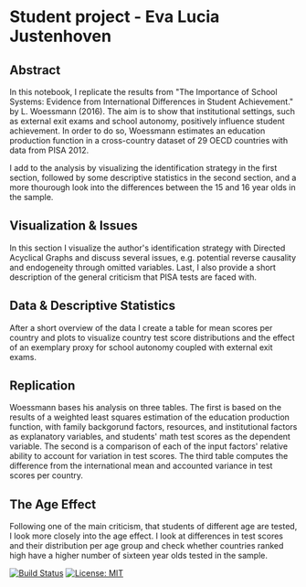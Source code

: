 # Student project - Eva Lucia Justenhoven

## Abstract

In this notebook, I replicate the results from  "The Importance of School Systems: Evidence from International Differences in Student Achievement." by L. Woessmann (2016). 
The aim is to show that institutional settings, such as external exit exams and school autonomy, positively influence student achievement. In order to do so, Woessmann estimates an education production function in a cross-country dataset of 29 OECD countries with data from PISA 2012.

I add to the analysis by visualizing the identification strategy in the first section, followed by some descriptive statistics in the second section, and a more thourough look into the differences between the 15 and 16 year olds in the sample.


## Visualization & Issues

In this section I visualize the author's identification strategy with Directed Acyclical Graphs and discuss several issues, e.g. potential reverse causality and endogeneity through omitted variables. Last, I also provide a short description of the general criticism that PISA tests are faced with.

## Data & Descriptive Statistics

After a short overview of the data I create a table for mean scores per country and plots to visualize country test score distributions and the effect of an exemplary proxy for school autonomy coupled with external exit exams.

## Replication

Woessmann bases his analysis on three tables. The first is based on the results of a weighted least squares estimation of the education production function, with family backgorund factors, resources, and institutional factors as explanatory variables, and students' math test scores as the dependent variable. The second is a comparison of each of the input factors' relative ability to account for variation in test scores. The third table computes the difference from the international mean and accounted variance in test scores per country. 

## The Age Effect 

Following one of the main criticism, that students of different age are tested, I look more closely into the age effect. I look at differences in test scores and their distribution per age group and check whether countries ranked high have a higher number of sixteen year olds tested in the sample.

[![Build Status](https://travis-ci.org/HumanCapitalAnalysis/student-project-template.svg?branch=master)](https://travis-ci.org/HumanCapitalAnalysis/student-project-template) [![License: MIT](https://img.shields.io/badge/License-MIT-blue.svg)](HumanCapitalAnalysis/student-project-template/blob/master/LICENSE)
